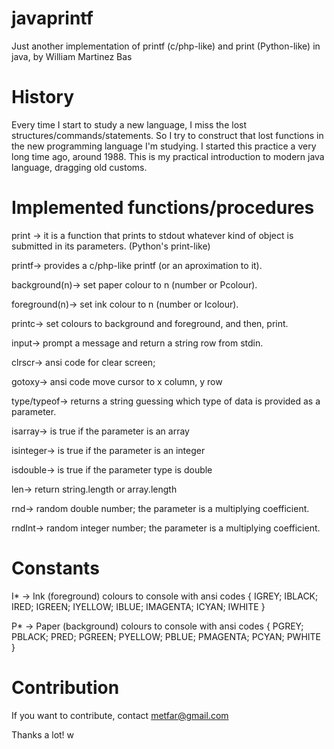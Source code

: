 # javaprintf
Just another implementation of printf (c/php-like) and print (Python-like) <and some more functions/> in java, by William Martinez Bas
 
# History

Every time I start to study a new language, I miss the lost structures/commands/statements.
So I try to construct that lost functions in the new programming language I'm studying.
I started this practice a very long time ago, around 1988. 
This is my practical introduction to modern java language, dragging old customs.

# Implemented functions/procedures

print -> it is a function that prints to stdout whatever kind of object is submitted in its parameters. (Python's print-like)

printf-> provides a c/php-like printf (or an aproximation to it).

background(n)-> set paper colour to n (number or Pcolour).

foreground(n)-> set ink colour to n (number or Icolour).

printc-> set colours to background and foreground, and then, print.

input-> prompt a message and return a string row from stdin.

clrscr-> ansi code for clear screen;

gotoxy-> ansi code move cursor to x column, y row

type/typeof-> returns a string guessing which type of data is provided as a parameter.

isarray-> is true if the parameter is an array

isinteger-> is true if the parameter is an integer

isdouble-> is true if the parameter type is double

len-> return string.length or array.length

rnd-> random double number; the parameter is a multiplying coefficient.

rndInt-> random integer number; the parameter is a multiplying coefficient.


# Constants

I*  -> Ink (foreground) colours to console with ansi codes { IGREY; IBLACK; IRED; IGREEN; IYELLOW; IBLUE; IMAGENTA; ICYAN; IWHITE }

P*  -> Paper (background) colours to console with ansi codes { PGREY; PBLACK; PRED; PGREEN; PYELLOW; PBLUE; PMAGENTA; PCYAN; PWHITE }

# Contribution

If you want to contribute, contact <metfar@gmail.com>

Thanks a lot! w




